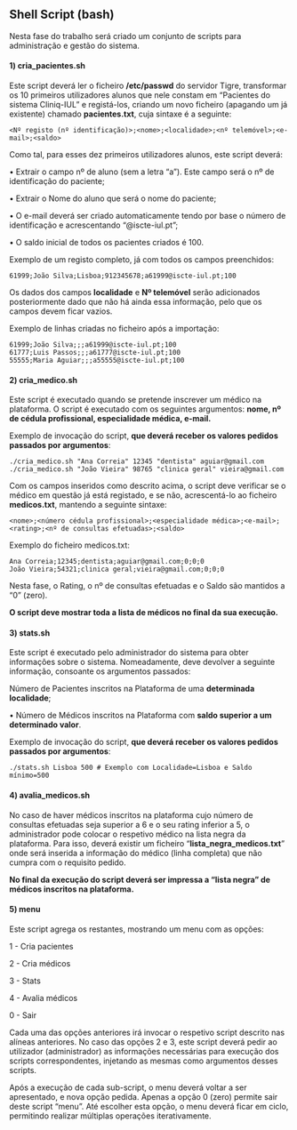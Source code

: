 ## Shell Script (bash)

Nesta fase do trabalho será criado um conjunto de scripts para administração e gestão do sistema.

#### **1) cria_pacientes.sh**

Este script deverá ler o ficheiro **/etc/passwd** do servidor Tigre, transformar os 10 primeiros utilizadores alunos que nele constam em “Pacientes do sistema Cliniq-IUL” e registá-los, criando um novo ficheiro (apagando um já existente) chamado **pacientes.txt**, cuja sintaxe é a seguinte: 

```
<Nº registo (nº identificação)>;<nome>;<localidade>;<nº telemóvel>;<e-mail>;<saldo>
```

Como tal, para esses dez primeiros utilizadores alunos, este script deverá:

• Extrair o campo nº de aluno (sem a letra “a”). Este campo será o nº de identificação do paciente; 

• Extrair o Nome do aluno que será o nome do paciente; 

• O e-mail deverá ser criado automaticamente tendo por base o número de identificação e acrescentando “@iscte-iul.pt”; 

• O saldo inicial de todos os pacientes criados é 100.

Exemplo de um registo completo, já com todos os campos preenchidos:

```
61999;João Silva;Lisboa;912345678;a61999@iscte-iul.pt;100
```

Os dados dos campos **localidade** e **Nº telemóvel** serão adicionados posteriormente dado que não há ainda essa informação, pelo que os campos devem ficar vazios. 

Exemplo de linhas criadas no ficheiro após a importação:

```
61999;João Silva;;;a61999@iscte-iul.pt;100
61777;Luis Passos;;;a61777@iscte-iul.pt;100
55555;Maria Aguiar;;;a55555@iscte-iul.pt;100
```

#### **2) cria_medico.sh**

Este script é executado quando se pretende inscrever um médico na plataforma. O script é executado com os seguintes argumentos: **nome, nº de cédula profissional, especialidade médica, e-mail.**

Exemplo de invocação do script, **que deverá receber os valores pedidos passados por argumentos**:

```
./cria_medico.sh "Ana Correia" 12345 "dentista" aguiar@gmail.com
./cria_medico.sh "João Vieira" 98765 "clinica geral" vieira@gmail.com
```

Com os campos inseridos como descrito acima, o script deve verificar se o médico em questão já está registado, e se não, acrescentá-lo ao ficheiro **medicos.txt**, mantendo a seguinte sintaxe:

```
<nome>;<número cédula profissional>;<especialidade médica>;<e-mail>;<rating>;<nº de consultas efetuadas>;<saldo>
```

Exemplo do ficheiro medicos.txt:

```
Ana Correia;12345;dentista;aguiar@gmail.com;0;0;0
João Vieira;54321;clinica geral;vieira@gmail.com;0;0;0
```

Nesta fase, o Rating, o nº de consultas efetuadas e o Saldo são mantidos a “0” (zero). 

**O script deve mostrar toda a lista de médicos no final da sua execução.**

#### **3) stats.sh**

Este script é executado pelo administrador do sistema para obter informações sobre o sistema. Nomeadamente, deve devolver a seguinte informação, consoante os argumentos passados:

Número de Pacientes inscritos na Plataforma de uma **determinada localidade**; 

• Número de Médicos inscritos na Plataforma com **saldo superior a um determinado valor**.

Exemplo de invocação do script, **que deverá receber os valores pedidos passados por argumentos**:

```
./stats.sh Lisboa 500 # Exemplo com Localidade=Lisboa e Saldo mínimo=500
```

#### 4) avalia_medicos.sh

No caso de haver médicos inscritos na plataforma cujo número de consultas efetuadas seja superior a 6 e o seu rating inferior a 5, o administrador pode colocar o respetivo médico na lista negra da plataforma. Para isso, deverá existir um ficheiro “**lista_negra_medicos.txt**” onde será inserida a informação do médico (linha completa) que não cumpra com o requisito pedido.

**No final da execução do script deverá ser impressa a “lista negra” de médicos inscritos na plataforma.**

#### 5) menu

Este script agrega os restantes, mostrando um menu com as opções: 

1 - Cria pacientes 

2 - Cria médicos 

3 - Stats 

4 - Avalia médicos

0 - Sair

Cada uma das opções anteriores irá invocar o respetivo script descrito nas alíneas anteriores. No caso das opções 2 e 3, este script deverá pedir ao utilizador (administrador) as informações necessárias para execução dos scripts correspondentes, injetando as mesmas como argumentos desses scripts.

Após a execução de cada sub-script, o menu deverá voltar a ser apresentado, e nova opção pedida. Apenas a opção 0 (zero) permite sair deste script “menu”. Até escolher esta opção, o menu deverá ficar em ciclo, permitindo realizar múltiplas operações iterativamente.
